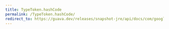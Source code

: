 ```yaml
---
title: TypeToken.hashCode
permalink: /TypeToken.hashCode/
redirect_to: https://guava.dev/releases/snapshot-jre/api/docs/com/google/common/reflect/TypeToken.html#hashCode--
---
```


